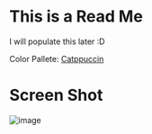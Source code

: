 # This is a Read Me

I will populate this later :D

Color Pallete: [Catppuccin](https://catppuccin.ryanccn.dev/palette)

# Screen Shot

![image](https://github.com/Rexcrazy804/tauri-calculator-rust/assets/37258415/8cf2d860-2775-49bb-918c-139b58213cc7)
